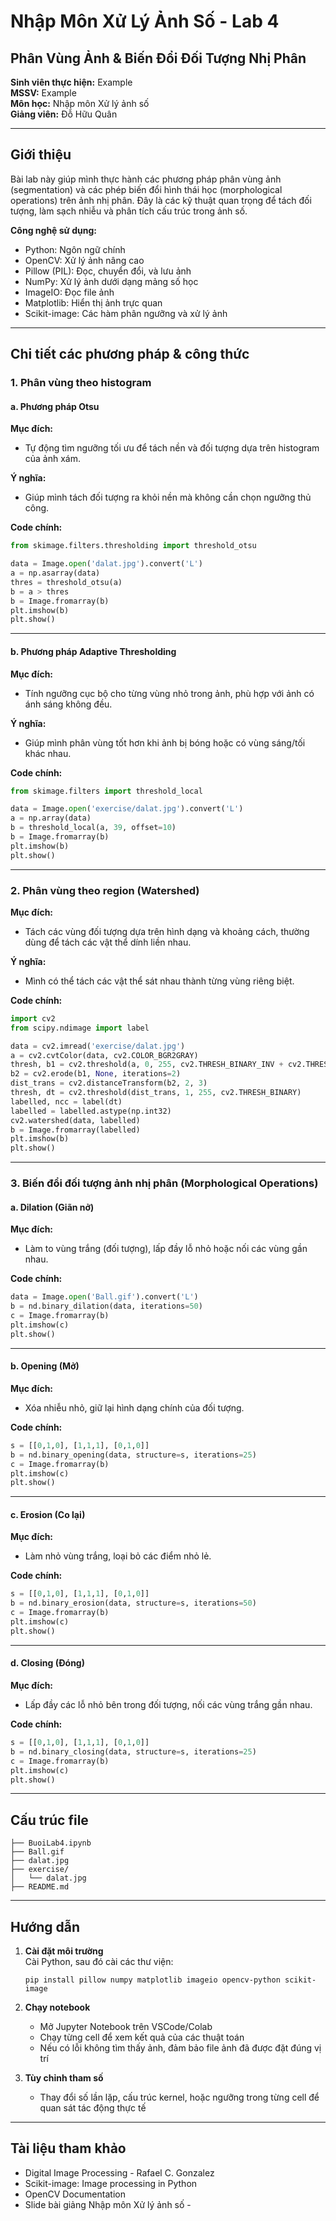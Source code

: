 # Nhập Môn Xử Lý Ảnh Số - Lab 4  
## Phân Vùng Ảnh & Biến Đổi Đối Tượng Nhị Phân

**Sinh viên thực hiện:** Example  
**MSSV:** Example  
**Môn học:** Nhập môn Xử lý ảnh số  
**Giảng viên:** Đỗ Hữu Quân

---

## Giới thiệu

Bài lab này giúp mình thực hành các phương pháp phân vùng ảnh (segmentation) và các phép biến đổi hình thái học (morphological operations) trên ảnh nhị phân. Đây là các kỹ thuật quan trọng để tách đối tượng, làm sạch nhiễu và phân tích cấu trúc trong ảnh số.

**Công nghệ sử dụng:**  
- Python: Ngôn ngữ chính  
- OpenCV: Xử lý ảnh nâng cao  
- Pillow (PIL): Đọc, chuyển đổi, và lưu ảnh  
- NumPy: Xử lý ảnh dưới dạng mảng số học  
- ImageIO: Đọc file ảnh  
- Matplotlib: Hiển thị ảnh trực quan  
- Scikit-image: Các hàm phân ngưỡng và xử lý ảnh

---

## Chi tiết các phương pháp & công thức

### 1. Phân vùng theo histogram

#### a. Phương pháp Otsu

**Mục đích:**  
- Tự động tìm ngưỡng tối ưu để tách nền và đối tượng dựa trên histogram của ảnh xám.

**Ý nghĩa:**  
- Giúp mình tách đối tượng ra khỏi nền mà không cần chọn ngưỡng thủ công.

**Code chính:**  
```python
from skimage.filters.thresholding import threshold_otsu

data = Image.open('dalat.jpg').convert('L')
a = np.asarray(data)
thres = threshold_otsu(a)
b = a > thres
b = Image.fromarray(b)
plt.imshow(b)
plt.show()
```

---

#### b. Phương pháp Adaptive Thresholding

**Mục đích:**  
- Tính ngưỡng cục bộ cho từng vùng nhỏ trong ảnh, phù hợp với ảnh có ánh sáng không đều.

**Ý nghĩa:**  
- Giúp mình phân vùng tốt hơn khi ảnh bị bóng hoặc có vùng sáng/tối khác nhau.

**Code chính:**  
```python
from skimage.filters import threshold_local

data = Image.open('exercise/dalat.jpg').convert('L')
a = np.array(data)
b = threshold_local(a, 39, offset=10)
b = Image.fromarray(b)
plt.imshow(b)
plt.show()
```

---

### 2. Phân vùng theo region (Watershed)

**Mục đích:**  
- Tách các vùng đối tượng dựa trên hình dạng và khoảng cách, thường dùng để tách các vật thể dính liền nhau.

**Ý nghĩa:**  
- Mình có thể tách các vật thể sát nhau thành từng vùng riêng biệt.

**Code chính:**  
```python
import cv2
from scipy.ndimage import label

data = cv2.imread('exercise/dalat.jpg')
a = cv2.cvtColor(data, cv2.COLOR_BGR2GRAY)
thresh, b1 = cv2.threshold(a, 0, 255, cv2.THRESH_BINARY_INV + cv2.THRESH_OTSU)
b2 = cv2.erode(b1, None, iterations=2)
dist_trans = cv2.distanceTransform(b2, 2, 3)
thresh, dt = cv2.threshold(dist_trans, 1, 255, cv2.THRESH_BINARY)
labelled, ncc = label(dt)
labelled = labelled.astype(np.int32)
cv2.watershed(data, labelled)
b = Image.fromarray(labelled)
plt.imshow(b)
plt.show()
```

---

### 3. Biến đổi đối tượng ảnh nhị phân (Morphological Operations)

#### a. Dilation (Giãn nở)

**Mục đích:**  
- Làm to vùng trắng (đối tượng), lấp đầy lỗ nhỏ hoặc nối các vùng gần nhau.

**Code chính:**  
```python
data = Image.open('Ball.gif').convert('L')
b = nd.binary_dilation(data, iterations=50)
c = Image.fromarray(b)
plt.imshow(c)
plt.show()
```

---

#### b. Opening (Mở)

**Mục đích:**  
- Xóa nhiễu nhỏ, giữ lại hình dạng chính của đối tượng.

**Code chính:**  
```python
s = [[0,1,0], [1,1,1], [0,1,0]]
b = nd.binary_opening(data, structure=s, iterations=25)
c = Image.fromarray(b)
plt.imshow(c)
plt.show()
```

---

#### c. Erosion (Co lại)

**Mục đích:**  
- Làm nhỏ vùng trắng, loại bỏ các điểm nhỏ lẻ.

**Code chính:**  
```python
s = [[0,1,0], [1,1,1], [0,1,0]]
b = nd.binary_erosion(data, structure=s, iterations=50)
c = Image.fromarray(b)
plt.imshow(c)
plt.show()
```

---

#### d. Closing (Đóng)

**Mục đích:**  
- Lấp đầy các lỗ nhỏ bên trong đối tượng, nối các vùng trắng gần nhau.

**Code chính:**  
```python
s = [[0,1,0], [1,1,1], [0,1,0]]
b = nd.binary_closing(data, structure=s, iterations=25)
c = Image.fromarray(b)
plt.imshow(c)
plt.show()
```

---

## Cấu trúc file

```
├── BuoiLab4.ipynb      
├── Ball.gif        
├── dalat.jpg
├── exercise/
│   └── dalat.jpg
├── README.md       
```

---

## Hướng dẫn

1. **Cài đặt môi trường**  
   Cài Python, sau đó cài các thư viện:
   ```
   pip install pillow numpy matplotlib imageio opencv-python scikit-image
   ```

2. **Chạy notebook**  
   - Mở Jupyter Notebook trên VSCode/Colab  
   - Chạy từng cell để xem kết quả của các thuật toán  
   - Nếu có lỗi không tìm thấy ảnh, đảm bảo file ảnh đã được đặt đúng vị trí

3. **Tùy chỉnh tham số**  
   - Thay đổi số lần lặp, cấu trúc kernel, hoặc ngưỡng trong từng cell để quan sát tác động thực tế

---

## Tài liệu tham khảo

- Digital Image Processing - Rafael C. Gonzalez
- Scikit-image: Image processing in Python
- OpenCV Documentation
- Slide bài giảng Nhập môn Xử lý ảnh số -